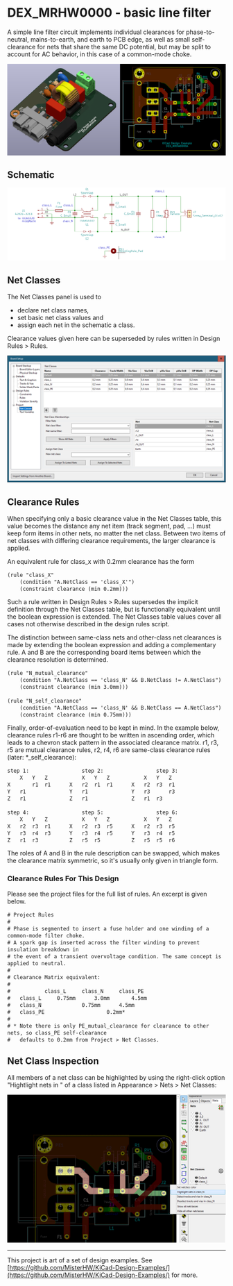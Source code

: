 # DEX_MRHW0000 - basic line filter

A simple line filter circuit implements individual clearances for phase-to-neutral, mains-to-earth, and earth to PCB edge, as well as small self-clearance for nets that share the same DC potential, but may be split to account for AC behavior, in this case of a common-mode choke.

![board and layout view](img/DEX_MRHW0000A.png)

## Schematic

![board and schematic](img/DEX_MRHW0000A_sch.png)

## Net Classes

The Net Classes panel is used to 

- declare net class names, 
- set basic net class values and
- assign each net in the schematic a class.

Clearance values given here can be superseded by rules written in Design Rules > Rules.

![Board Setup: Net Classes pane](img/board_setup__net_classes.png)

## Clearance Rules

When specifying only a basic clearance value in the Net Classes table, this value becomes the distance any net item (track segment, pad, ...) must keep  form items in other nets, no matter the net class. Between two items of net classes with differing clearance requirements, the larger clearance is applied. 

An equivalent rule for class_x with 0.2mm clearance has the form

	(rule "class_X"
	    (condition "A.NetClass == 'class_X'")
	    (constraint clearance (min 0.2mm)))

Such a rule written in Design Rules > Rules supersedes the implicit definition through the Net Classes table, but is functionally equivalent until the boolean expression is extended. The Net Classes table values cover all cases not otherwise described in the design rules script.


The distinction between same-class nets and other-class net clearances is made by extending the boolean expression and adding a complementary rule. A and B are the corresponding board items between which the clearance resolution is determined. 

	(rule "N_mutual_clearance"
	    (condition "A.NetClass == 'class_N' && B.NetClass != A.NetClass")
	    (constraint clearance (min 3.0mm)))
	
	(rule "N_self_clearance"
	    (condition "A.NetClass == 'class_N' && B.NetClass == A.NetClass")
	    (constraint clearance (min 0.75mm)))

Finally, order-of-evaluation need to be kept in mind. In the example below, clearance rules r1-r6 are thought to be written in ascending order, which leads to a chevron stack pattern in the associated clearance matrix. r1, r3, r5 are mutual clearance rules, r2, r4, r6 are same-class clearance rules (later: *_self_clearance):

	step 1:					step 2:					step 3:
		X	Y	Z			X	Y	Z			X	Y	Z
	X		r1	r1		X	r2	r1	r1		X	r2	r3	r1
	Y	r1				Y	r1				Y	r3		r3	
	Z	r1				Z	r1				Z	r1	r3	

	step 4:					step 5:					step 6:
		X	Y	Z			X	Y	Z			X	Y	Z
	X	r2	r3	r1		X	r2	r3	r5		X	r2	r3	r5
	Y	r3	r4	r3		Y	r3	r4	r5		Y	r3	r4	r5	
	Z	r1	r3			Z	r5	r5			Z	r5	r5	r6

The roles of A and B in the rule description can be swapped, which makes the clearance matrix symmetric, so it's usually only given in triangle form. 

### Clearance Rules For This Design

Please see the project files for the full list of rules. An excerpt is given below.

    # Project Rules
    #
    # Phase is segmented to insert a fuse holder and one winding of a common-mode filter choke.
    # A spark gap is inserted across the filter winding to prevent insulation breakdown in 
    # the event of a transient overvoltage condition. The same concept is applied to neutral.
    #
    # Clearance Matrix equivalent:
    #
    #			class_L		class_N		class_PE
    #	class_L		0.75mm		3.0mm		4.5mm
    #	class_N				0.75mm		4.5mm
    #	class_PE					0.2mm*
    #
    # * Note there is only PE_mutual_clearance for clearance to other nets, so class_PE self-clearance
    #   defaults to 0.2mm from Project > Net Classes.

## Net Class Inspection

All members of a net class can be highlighted by using the right-click option "Hightlight nets in <class>" of a class listed in Appearance > Nets > Net Classes: 

![Layout View: Net class highlighting](img/net_class_highlighting.png)





---
This project is art of a set of design examples. See [https://github.com/MisterHW/KiCad-Design-Examples/](https://github.com/MisterHW/KiCad-Design-Examples/) for more.

